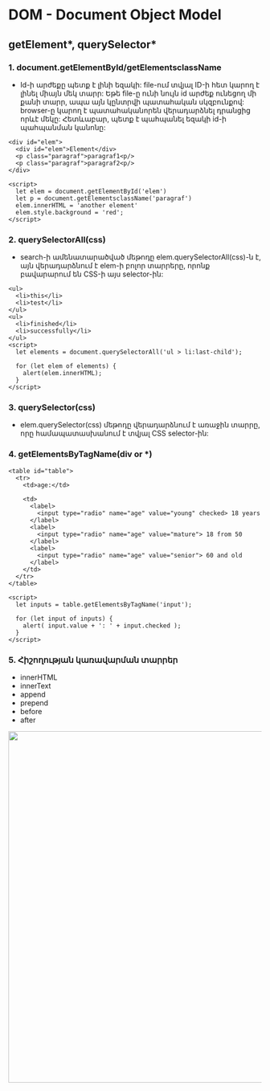 # DOM - Document Object Model

## getElement*, querySelector*

### 1. document.getElementById/getElementsclassName

- Id-ի արժեքը պետք է լինի եզակի: file-ում տվյալ ID-ի հետ կարող է լինել միայն մեկ տարր: Եթե file-ը ունի նույն id արժեք ունեցող մի քանի տարր, ապա այն կընտրվի պատահական սկզբունքով: browser-ը կարող է պատահականորեն վերադարձնել դրանցից որևէ մեկը: Հետևաբար, պետք է պահպանել եզակի id-ի պահպանման կանոնը:

```
<div id="elem">
  <div id="elem">Element</div>
  <p class="paragraf">paragraf1<p/>
  <p class="paragraf">paragraf2<p/>
</div>

<script>
  let elem = document.getElementById('elem')
  let p = document.getElementsclassName('paragraf')
  elem.innerHTML = 'another element'
  elem.style.background = 'red';
</script>
```

### 2. querySelectorAll(css)

- search-ի ամենատարածված մեթոդը elem.querySelectorAll(css)-ն է, այն վերադարձնում է elem-ի բոլոր տարրերը, որոնք բավարարում են CSS-ի այս selector-ին:

```
<ul>
  <li>this</li>
  <li>test</li>
</ul>
<ul>
  <li>finished</li>
  <li>successfully</li>
</ul>
<script>
  let elements = document.querySelectorAll('ul > li:last-child');

  for (let elem of elements) {
    alert(elem.innerHTML);
  }
</script>
```

### 3. querySelector(css)

- elem.querySelector(css) մեթոդը վերադարձնում է առաջին տարրը, որը համապատասխանում է տվյալ CSS selector-ին:

### 4. getElementsByTagName(div or \*)

```
<table id="table">
  <tr>
    <td>age:</td>

    <td>
      <label>
        <input type="radio" name="age" value="young" checked> 18 years
      </label>
      <label>
        <input type="radio" name="age" value="mature"> 18 from 50
      </label>
      <label>
        <input type="radio" name="age" value="senior"> 60 and old
      </label>
    </td>
  </tr>
</table>

<script>
  let inputs = table.getElementsByTagName('input');

  for (let input of inputs) {
    alert( input.value + ': ' + input.checked );
  }
</script>
```

### 5. Հիշողության կառավարման տարրեր

- innerHTML
- innerText
- append
- prepend
- before
- after

<img src="https://learn.javascript.ru/article/modifying-document/before-prepend-append-after.svg
" width="700"/>
